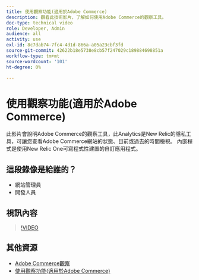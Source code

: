 ```yaml
---
title: 使用觀察功能(適用於Adobe Commerce)
description: 觀看此技術影片，了解如何使用Adobe Commerce的觀察工具。
doc-type: technical video
role: Developer, Admin
audience: all
activity: use
exl-id: 8c7dab74-7fc4-4d1d-866a-a05a23cbf3fd
source-git-commit: 42622b18e5738e8cb57f247029c189884698851a
workflow-type: tm+mt
source-wordcount: '101'
ht-degree: 0%

---
```


# 使用觀察功能(適用於Adobe Commerce)

此影片會說明Adobe Commerce的觀察工具，此Analytics是New Relic的隱私工具，可讓您查看Adobe Commerce網站的狀態、目前或過去的時間檢視。 內嵌程式是使用New Relic One可寫程式性建置的自訂應用程式。

## 這段錄像是給誰的？

- 網站管理員
- 開發人員

## 視訊內容

>[!VIDEO](https://video.tv.adobe.com/v/344444?quality=12&learn=on)

## 其他資源

- [Adobe Commerce觀察](https://support.magento.com/hc/en-us/articles/4406549696781)
- [使用觀察功能(適用於Adobe Commerce)](https://support.magento.com/hc/en-us/articles/4402379845901-Use-Observation-for-Adobe-Commerce)
